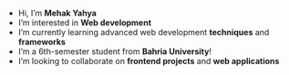 - Hi, I’m **Mehak Yahya**
-  I’m interested in **Web development**
-  I’m currently learning advanced web development **techniques** and **frameworks**
-  I’m a 6th-semester student from **Bahria University**!
-  I’m looking to collaborate on **frontend projects** and **web applications**

